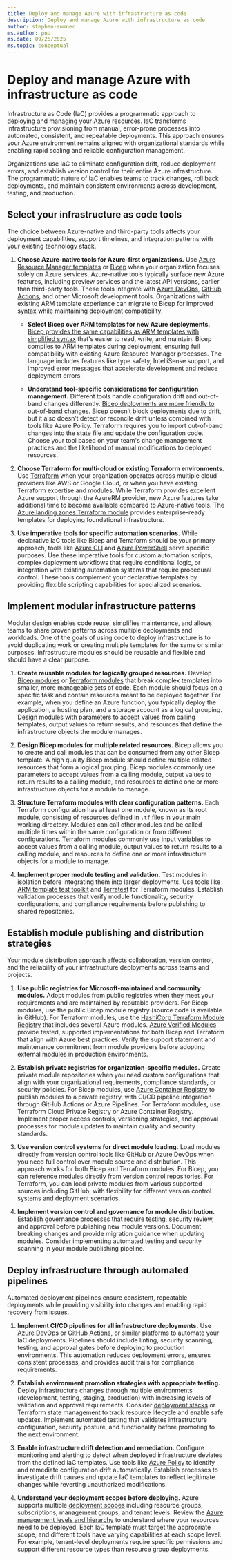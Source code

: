 ```yaml
---
title: Deploy and manage Azure with infrastructure as code
description: Deploy and manage Azure with infrastructure as code
author: stephen-sumner
ms.author: pnp
ms.date: 09/26/2025
ms.topic: conceptual
---
```


# Deploy and manage Azure with infrastructure as code

Infrastructure as Code (IaC) provides a programmatic approach to deploying and managing your Azure resources. IaC transforms infrastructure provisioning from manual, error-prone processes into automated, consistent, and repeatable deployments. This approach ensures your Azure environment remains aligned with organizational standards while enabling rapid scaling and reliable configuration management.

Organizations use IaC to eliminate configuration drift, reduce deployment errors, and establish version control for their entire Azure infrastructure. The programmatic nature of IaC enables teams to track changes, roll back deployments, and maintain consistent environments across development, testing, and production.

## Select your infrastructure as code tools

The choice between Azure-native and third-party tools affects your deployment capabilities, support timelines, and integration patterns with your existing technology stack.

1. **Choose Azure-native tools for Azure-first organizations.** Use [Azure Resource Manager templates](/azure/azure-resource-manager/templates/overview) or [Bicep](/azure/azure-resource-manager/bicep/overview) when your organization focuses solely on Azure services. Azure-native tools typically surface new Azure features, including preview services and the latest API versions, earlier than third-party tools. These tools integrate with [Azure DevOps](/azure/devops/pipelines/), [GitHub Actions](/azure/azure-resource-manager/bicep/deploy-github-actions), and other Microsoft development tools. Organizations with existing ARM template experience can migrate to Bicep for improved syntax while maintaining deployment compatibility.

    - **Select Bicep over ARM templates for new Azure deployments.** [Bicep provides the same capabilities as ARM templates with simplified syntax](/azure/azure-resource-manager/bicep/overview) that's easier to read, write, and maintain. Bicep compiles to ARM templates during deployment, ensuring full compatibility with existing Azure Resource Manager processes. The language includes features like type safety, IntelliSense support, and improved error messages that accelerate development and reduce deployment errors.

    - **Understand tool-specific considerations for configuration management.** Different tools handle configuration drift and out-of-band changes differently. [Bicep deployments are more friendly to out-of-band changes](/azure/developer/terraform/comparing-terraform-and-bicep#out-of-band-changes). Bicep doesn’t block deployments due to drift, but it also doesn’t detect or reconcile drift unless combined with tools like Azure Policy. Terraform requires you to import out-of-band changes into the state file and update the configuration code. Choose your tool based on your team's change management practices and the likelihood of manual modifications to deployed resources.

2. **Choose Terraform for multi-cloud or existing Terraform environments.** Use [Terraform](/azure/developer/terraform/overview) when your organization operates across multiple cloud providers like AWS or Google Cloud, or when you have existing Terraform expertise and modules. While Terraform provides excellent Azure support through the AzureRM provider, new Azure features take additional time to become available compared to Azure-native tools. The [Azure landing zones Terraform module](../landing-zone/deploy-landing-zones-with-terraform.md) provides enterprise-ready templates for deploying foundational infrastructure.

3. **Use imperative tools for specific automation scenarios.** While declarative IaC tools like Bicep and Terraform should be your primary approach, tools like [Azure CLI](/cli/azure/) and [Azure PowerShell](/powershell/azure/) serve specific purposes. Use these imperative tools for custom automation scripts, complex deployment workflows that require conditional logic, or integration with existing automation systems that require procedural control. These tools complement your declarative templates by providing flexible scripting capabilities for specialized scenarios.

## Implement modular infrastructure patterns

Modular design enables code reuse, simplifies maintenance, and allows teams to share proven patterns across multiple deployments and workloads. One of the goals of using code to deploy infrastructure is to avoid duplicating work or creating multiple templates for the same or similar purposes. Infrastructure modules should be reusable and flexible and should have a clear purpose.

1. **Create reusable modules for logically grouped resources.** Develop [Bicep modules](/azure/azure-resource-manager/bicep/modules) or [Terraform modules](/azure/developer/terraform/overview) that break complex templates into smaller, more manageable sets of code. Each module should focus on a specific task and contain resources meant to be deployed together. For example, when you define an Azure function, you typically deploy the application, a hosting plan, and a storage account as a logical grouping. Design modules with parameters to accept values from calling templates, output values to return results, and resources that define the infrastructure objects the module manages.

2. **Design Bicep modules for multiple related resources.** Bicep allows you to create and call modules that can be consumed from any other Bicep template. A high quality Bicep module should define multiple related resources that form a logical grouping. Bicep modules commonly use parameters to accept values from a calling module, output values to return results to a calling module, and resources to define one or more infrastructure objects for a module to manage.

3. **Structure Terraform modules with clear configuration patterns.** Each Terraform configuration has at least one module, known as its root module, consisting of resources defined in `.tf` files in your main working directory. Modules can call other modules and be called multiple times within the same configuration or from different configurations. Terraform modules commonly use input variables to accept values from a calling module, output values to return results to a calling module, and resources to define one or more infrastructure objects for a module to manage.

4. **Implement proper module testing and validation.** Test modules in isolation before integrating them into larger deployments. Use tools like [ARM template test toolkit](/azure/azure-resource-manager/templates/test-toolkit) and [Terratest](https://terratest.gruntwork.io/) for Terraform modules. Establish validation processes that verify module functionality, security configurations, and compliance requirements before publishing to shared repositories.

## Establish module publishing and distribution strategies

Your module distribution approach affects collaboration, version control, and the reliability of your infrastructure deployments across teams and projects.

1. **Use public registries for Microsoft-maintained and community modules.** Adopt modules from public registries when they meet your requirements and are maintained by reputable providers. For Bicep modules, use the public Bicep module registry (source code is available in GitHub). For Terraform modules, use the [HashiCorp Terraform Module Registry](https://registry.terraform.io/namespaces/Azure) that includes several Azure modules. [Azure Verified Modules](https://azure.github.io/Azure-Verified-Modules/overview/introduction/) provide tested, supported implementations for both Bicep and Terraform that align with Azure best practices. Verify the support statement and maintenance commitment from module providers before adopting external modules in production environments.

2. **Establish private registries for organization-specific modules.** Create private module repositories when you need custom configurations that align with your organizational requirements, compliance standards, or security policies. For Bicep modules, use [Azure Container Registry](/azure/container-registry/container-registry-modules-intro) to publish modules to a private registry, with CI/CD pipeline integration through GitHub Actions or Azure Pipelines. For Terraform modules, use Terraform Cloud Private Registry or Azure Container Registry. Implement proper access controls, versioning strategies, and approval processes for module updates to maintain quality and security standards.

3. **Use version control systems for direct module loading.** Load modules directly from version control tools like GitHub or Azure DevOps when you need full control over module source and distribution. This approach works for both Bicep and Terraform modules. For Bicep, you can reference modules directly from version control repositories. For Terraform, you can load private modules from various supported sources including GitHub, with flexibility for different version control systems and deployment scenarios.

4. **Implement version control and governance for module distribution.** Establish governance processes that require testing, security review, and approval before publishing new module versions. Document breaking changes and provide migration guidance when updating modules. Consider implementing automated testing and security scanning in your module publishing pipeline.

## Deploy infrastructure through automated pipelines

Automated deployment pipelines ensure consistent, repeatable deployments while providing visibility into changes and enabling rapid recovery from issues.

1. **Implement CI/CD pipelines for all infrastructure deployments.** Use [Azure DevOps](/azure/devops/pipelines/) or [GitHub Actions](/azure/azure-resource-manager/bicep/deploy-github-actions), or similar platforms to automate your IaC deployments. Pipelines should include linting, security scanning, testing, and approval gates before deploying to production environments. This automation reduces deployment errors, ensures consistent processes, and provides audit trails for compliance requirements.

2. **Establish environment promotion strategies with appropriate testing.** Deploy infrastructure changes through multiple environments (development, testing, staging, production) with increasing levels of validation and approval requirements. Consider [deployment stacks](/azure/azure-resource-manager/bicep/deployment-stacks) or Terraform state management to track resource lifecycle and enable safe updates. Implement automated testing that validates infrastructure configuration, security posture, and functionality before promoting to the next environment.

3. **Enable infrastructure drift detection and remediation.** Configure monitoring and alerting to detect when deployed infrastructure deviates from the defined IaC templates. Use tools like [Azure Policy](/azure/governance/policy/overview) to identify and remediate configuration drift automatically. Establish processes to investigate drift causes and update IaC templates to reflect legitimate changes while reverting unauthorized modifications.

4. **Understand your deployment scopes before deploying.** Azure supports multiple [deployment scopes](/azure/azure-resource-manager/templates/deploy-to-resource-group) including resource groups, subscriptions, management groups, and tenant levels. Review the [Azure management levels and hierarchy](../azure-setup-guide/organize-resources.md) to understand where your resources need to be deployed. Each IaC template must target the appropriate scope, and different tools have varying capabilities at each scope level. For example, tenant-level deployments require specific permissions and support different resource types than resource group deployments.
